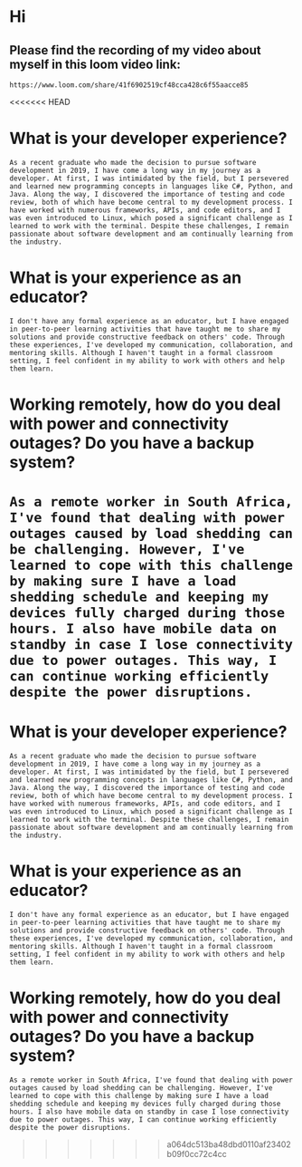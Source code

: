 
# Hi

## Please find the recording of my video about myself in this loom video link: 
    https://www.loom.com/share/41f6902519cf48cca428c6f55aacce85


<<<<<<< HEAD
# What is your developer experience?
`As a recent graduate who made the decision to pursue software development in 2019, I have come a long way in my journey as a developer. At first, I was intimidated by the field, but I persevered and learned new programming concepts in languages like C#, Python, and Java. Along the way, I discovered the importance of testing and code review, both of which have become central to my development process. I have worked with numerous frameworks, APIs, and code editors, and I was even introduced to Linux, which posed a significant challenge as I learned to work with the terminal. Despite these challenges, I remain passionate about software development and am continually learning from the industry.`

# What is your experience as an educator?
`I don't have any formal experience as an educator, but I have engaged in peer-to-peer learning activities that have taught me to share my solutions and provide constructive feedback on others' code. Through these experiences, I've developed my communication, collaboration, and mentoring skills. Although I haven't taught in a formal classroom setting, I feel confident in my ability to work with others and help them learn.`

# Working remotely, how do you deal with power and connectivity outages? Do you have a backup system?
`As a remote worker in South Africa, I've found that dealing with power outages caused by load shedding can be challenging. However, I've learned to cope with this challenge by making sure I have a load shedding schedule and keeping my devices fully charged during those hours. I also have mobile data on standby in case I lose connectivity due to power outages. This way, I can continue working efficiently despite the power disruptions.`
=======

# What is your developer experience?


`As a recent graduate who made the decision to pursue software development in 2019, I have come a long way in my journey as a developer. At first, I was intimidated by the field, but I persevered and learned new programming concepts in languages like C#, Python, and Java. Along the way, I discovered the importance of testing and code review, both of which have become central to my development process. I have worked with numerous frameworks, APIs, and code editors, and I was even introduced to Linux, which posed a significant challenge as I learned to work with the terminal. Despite these challenges, I remain passionate about software development and am continually learning from the industry.`


# What is your experience as an educator?


`I don't have any formal experience as an educator, but I have engaged in peer-to-peer learning activities that have taught me to share my solutions and provide constructive feedback on others' code. Through these experiences, I've developed my communication, collaboration, and mentoring skills. Although I haven't taught in a formal classroom setting, I feel confident in my ability to work with others and help them learn.`

# Working remotely, how do you deal with power and connectivity outages? Do you have a backup system?

`As a remote worker in South Africa, I've found that dealing with power outages caused by load shedding can be challenging. However, I've learned to cope with this challenge by making sure I have a load shedding schedule and keeping my devices fully charged during those hours. I also have mobile data on standby in case I lose connectivity due to power outages. This way, I can continue working efficiently despite the power disruptions.`
>>>>>>> a064dc513ba48dbd0110af23402b09f0cc72c4cc
